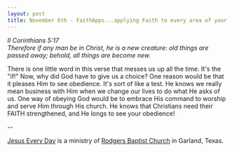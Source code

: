 ```yaml
---
layout: post
title: November 6th - FaithApps...applying Faith to every area of your
---
```


_II Corinthians 5:17  
Therefore if any man be in Christ, he is a new creature: old things
are passed away; behold, all things are become new._

There is one little word in this verse that messes us up all the
time. It's the "if!" Now, why did God have to give us a choice? One
reason would be that it pleases Him to see obedience. It's sort of
like a test. He knows we really mean business with Him when we change
our lives to do what He asks of us. One way of obeying God would be to
embrace His command to worship and serve Him through His church. He
knows that Christians need their FAITH strengthened, and He longs to
see your obedience!

 --

<a href=http://jesuseveryday.net>Jesus Every Day</a> is a ministry of <a href=http://rodgersbaptist.net>Rodgers Baptist Church</a> in Garland, Texas.
